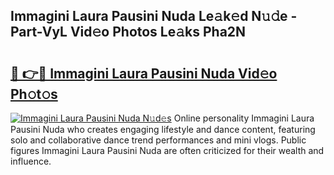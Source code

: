 ## Immagini Laura Pausini Nuda Le𝚊k𝚎d N𝚞𝚍e - Part-VyL Vid𝚎o Photos Le𝚊ks Pha2N

# <h2><a href="http://fbf0dn.evod.top/?m=Immagini+Laura+Pausini+Nuda">🔗 👉🔴 Immagini Laura Pausini Nuda Vid𝚎o Ph𝚘t𝚘s</a></h2>

[![Immagini Laura Pausini Nuda N𝚞d𝚎s](https://i.imgur.com/8V9OHl7.gif)](http://fbf0dn.evod.top/?m=Immagini+Laura+Pausini+Nuda)
Online personality Immagini Laura Pausini Nuda who creates engaging lifestyle and dance content, featuring solo and collaborative dance trend performances and mini vlogs. Public figures Immagini Laura Pausini Nuda are often criticized for their wealth and influence. 
